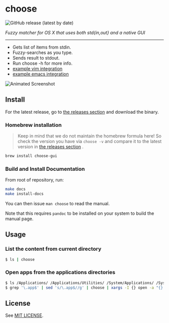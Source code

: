 # choose

![GitHub release (latest by date)](https://img.shields.io/github/v/release/chipsenkbeil/choose)

*Fuzzy matcher for OS X that uses both std{in,out} and a native GUI*

---

- Gets list of items from stdin.
- Fuzzy-searches as you type.
- Sends result to stdout.
- Run choose -h for more info.
- [example vim integration](./choose.vim)
- [example emacs integration](./choose.el)

![Animated Screenshot](/../Assets/screenshots/anim.gif?raw=true "Animated Screenshot")

## Install

For the latest release, go to [the releases
section](https://github.com/chipsenkbeil/choose/releases) and download the
binary.

### Homebrew installation

> Keep in mind that we do not maintain the homebrew formula here! So check the
> version you have via `choose -v` and compare it to the latest version in [the
> releases section](https://github.com/chipsenkbeil/choose/releases) .

```bash
brew install choose-gui
```

### Build and Install Documentation

From root of repository, run:

```bash
make docs
make install-docs
```

You can then issue `man choose` to read the manual.

Note that this requires `pandoc` to be installed on your system to build the
manual page.

## Usage

### List the content from current directory

```bash
$ ls | choose
```

### Open apps from the applications directories

```bash
$ ls /Applications/ /Applications/Utilities/ /System/Applications/ /System/Applications/Utilities/ | \
$ grep '\.app$' | sed 's/\.app$//g' | choose | xargs -I {} open -a "{}.app"
```

## License

See [MIT LICENSE](./LICENSE).
